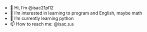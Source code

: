 - 👋 Hi, I’m @isac21pl12
- 👀 I’m interested in learning to program and English, maybe math
- 🌱 I’m currently learning python
- 📫 How to reach me: @isac.s.a

<!---
isac21pl12/isac21pl12 is a ✨ special ✨ repository because its `README.md` (this file) appears on your GitHub profile.
You can click the Preview link to take a look at your changes.
--->
